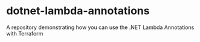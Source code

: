 # dotnet-lambda-annotations
A repository demonstrating how you can use the .NET Lambda Annotations with Terraform
